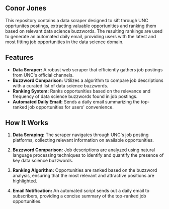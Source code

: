 ## Conor Jones

This repository contains a data scraper designed to sift through UNC opprtunites postings, extracting valuable opportunities and ranking them based on relevant data science buzzwords. The resulting rankings are used to generate an automated daily email, providing users with the latest and most fitting job opportunities in the data science domain.

## Features

- **Data Scraper:** A robust web scraper that efficiently gathers job postings from UNC's official channels.
- **Buzzword Comparison:** Utilizes a  algorithm to compare job descriptions with a curated list of data science buzzwords.
- **Ranking System:** Ranks opportunities based on the relevance and frequency of data science buzzwords found in job postings.
- **Automated Daily Email:** Sends a daily email summarizing the top-ranked job opportunities for users' convenience.

## How It Works

1. **Data Scraping:** The scraper navigates through UNC's job posting platforms, collecting relevant information on available opportunities.

2. **Buzzword Comparison:** Job descriptions are analyzed using natural language processing techniques to identify and quantify the presence of key data science buzzwords.

3. **Ranking Algorithm:** Opportunities are ranked based on the buzzword analysis, ensuring that the most relevant and attractive positions are highlighted.

4. **Email Notification:** An automated script sends out a daily email to subscribers, providing a concise summary of the top-ranked job opportunities.
